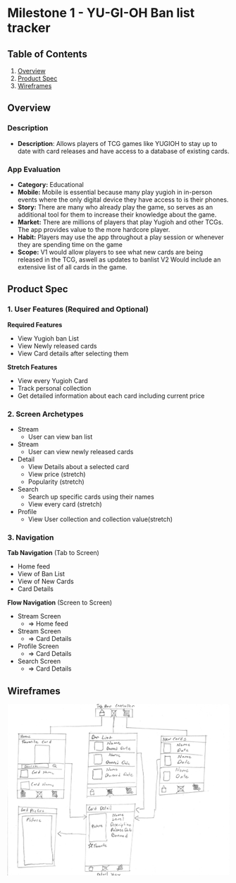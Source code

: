 # Milestone 1 - YU-GI-OH Ban list tracker

## Table of Contents

1. [Overview](#Overview)
1. [Product Spec](#Product-Spec)
1. [Wireframes](#Wireframes)

## Overview

### Description

- **Description**: Allows players of TCG games like YUGIOH to stay up to date with card releases and have access to a database of existing cards. 

### App Evaluation

 - **Category:** Educational
 - **Mobile:** Mobile is essential because many play yugioh in in-person events where the only digital device they have access to is their phones.
 - **Story:** There are many who already play the game, so serves as an additional tool for them to increase their knowledge about the game. 
 - **Market:** There are millions of players that play Yugioh and other TCGs. The app provides value to the more hardcore player. 
 - **Habit:** Players may use the app throughout a play session or whenever they are spending time on the game
 - **Scope:** V1 would allow players to see what new cards are being released in the TCG, aswell as updates to banlist V2 Would include an extensive list of all cards in the game. 

## Product Spec

### 1. User Features (Required and Optional)

**Required Features**

* View Yugioh ban List
* View Newly released cards
* View Card details after selecting them

**Stretch Features**

* View every Yugioh Card
* Track personal collection
* Get detailed information about each card including current price

### 2. Screen Archetypes

- Stream
  - User can view ban list
- Stream
  - User can view newly released cards
- Detail
  - View Details about a selected card
  - View price (stretch)
  - Popularity (stretch)
- Search
  - Search up specific cards using their names
  - View every card (stretch)
- Profile
  - View User collection and collection value(stretch)

### 3. Navigation

**Tab Navigation** (Tab to Screen)

* Home feed
* View of Ban List
* View of New Cards
* Card Details

**Flow Navigation** (Screen to Screen)

- Stream Screen
    - => Home feed
- Stream Screen
    - => Card Details
- Profile Screen
    - => Card Details
- Search Screen
    - => Card Details

## Wireframes
<img src="https://github.com/Group23CardTracker/Yugioh-Card-Tracker/blob/main/wireframes.jpg" width=600>
